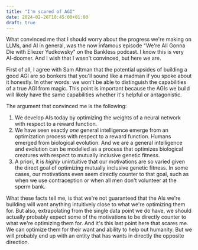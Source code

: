 ```yaml
---
title: "I'm scared of AGI"
date: 2024-02-26T10:45:00+01:00
draft: true
---
```


What convinced me that I should worry about the progress we're making on LLMs, and AI in general, was the now infamous episode "We're All Gonna Die with Eliezer Yudkowsky" on the Bankless podcast. I know this is very AI-doomer. And I wish that I wasn't convinced, but here we are.

First of all, I agree with Sam Altman that the potential upsides of building a good AGI are so bonkers that you'll sound like a madman if you spoke about it honestly. In other words: we won't be able to distinguish the capabilities of a true AGI from magic. This point is important because the AGIs we build will likely have the same capabilities whether it's helpful or antagonistic.

The argument that convinced me is the following:

1) We develop AIs today by optimizing the weights of a neural network with respect to a reward function.
2) We have seen exactly _one_ general intelligence emerge from an optimization process with respect to a reward function. Humans emerged from biological evolution. And we are a general intelligence and evolution can be modelled as a process that optimizes biological creatures with respect to mutually inclusive genetic fitness.
3) A priori, it is *highly* unintuitive that our motivations are so varied given the direct goal of optimizing mutually inclusive genetic fitness. In some cases, our motivations even seem directly counter to that goal, such as when we use contraception or when all men don't volunteer at the sperm bank.

What these facts tell me, is that we're not guaranteed that the AIs we're building will want anything intuitively close to what we're optimizing them for. But also, extrapolating from the single data point we do have, we should actually probably expect some of the motivations to be directly counter to what we're optimizing them for. And it's this last point here that scares me. We can optimize them for their want and ability to help out humanity. But we will probably end up with an entity that has wants in directly the opposite direction.